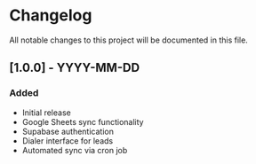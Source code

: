 # Changelog

All notable changes to this project will be documented in this file.

## [1.0.0] - YYYY-MM-DD

### Added
- Initial release
- Google Sheets sync functionality
- Supabase authentication
- Dialer interface for leads
- Automated sync via cron job 